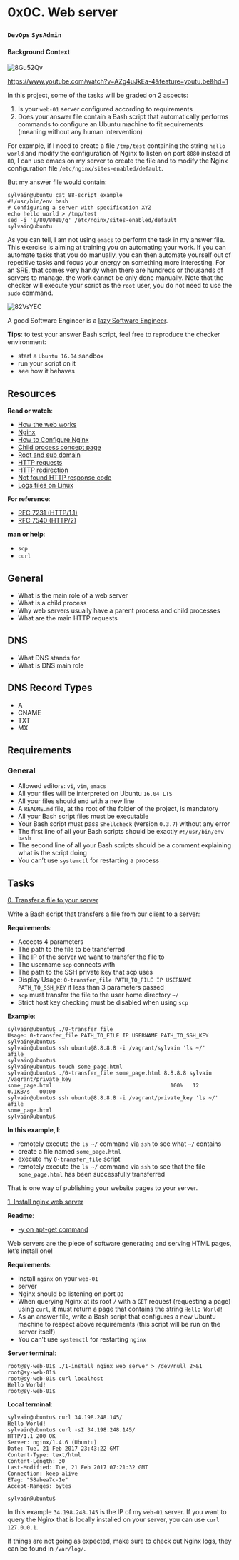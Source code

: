 # 0x0C. Web server
### `DevOps` `SysAdmin`
#### Background Context

![8Gu52Qv](https://github.com/samuelselasi/alx-system_engineering-devops/assets/85158665/bc4aa12f-db0d-4d25-a33f-62f5e822a9f7)

https://www.youtube.com/watch?v=AZg4uJkEa-4&feature=youtu.be&hd=1

In this project, some of the tasks will be graded on 2 aspects:

1. Is your `web-01` server configured according to requirements
2. Does your answer file contain a Bash script that automatically performs commands to configure an Ubuntu machine to fit requirements (meaning without any human intervention)

For example, if I need to create a file `/tmp/test` containing the string `hello world` and modify the configuration of Nginx to listen on port `8080` instead of `80`, I can use emacs on my server to create the file and to modify the Nginx configuration file `/etc/nginx/sites-enabled/default`.

But my answer file would contain:
```
sylvain@ubuntu cat 88-script_example
#!/usr/bin/env bash
# Configuring a server with specification XYZ
echo hello world > /tmp/test
sed -i 's/80/8080/g' /etc/nginx/sites-enabled/default
sylvain@ubuntu
```
As you can tell, I am not using `emacs` to perform the task in my answer file. This exercise is aiming at training you on automating your work. If you can automate tasks that you do manually, you can then automate yourself out of repetitive tasks and focus your energy on something more interesting. For an [SRE](https://www.atlassian.com/incident-management/devops/sre#the-devops-incident-management-process), that comes very handy when there are hundreds or thousands of servers to manage, the work cannot be only done manually. Note that the checker will execute your script as the `root` user, you do not need to use the `sudo` command.

![82VsYEC](https://github.com/samuelselasi/alx-system_engineering-devops/assets/85158665/9b899797-3e43-4270-8926-6175d89f9128)

A good Software Engineer is a [lazy Software Engineer](https://www.techwell.com/techwell-insights/2013/12/why-best-programmers-are-lazy-and-act-dumb).

**Tips**: to test your answer Bash script, feel free to reproduce the checker environment:

* start a `Ubuntu 16.04` sandbox
* run your script on it
* see how it behaves

## Resources
**Read or watch**:

* [How the web works](https://developer.mozilla.org/en-US/docs/Learn/Getting_started_with_the_web/How_the_Web_works)
* [Nginx](https://en.wikipedia.org/wiki/Nginx)
* [How to Configure Nginx](https://www.digitalocean.com/community/tutorials/how-to-set-up-nginx-server-blocks-virtual-hosts-on-ubuntu-16-04)
* [Child process concept page](https://intranet.alxswe.com/concepts/110)
* [Root and sub domain](https://landingi.com/help/domains-vs-subdomains/)
* [HTTP requests](https://www.tutorialspoint.com/http/http_methods.htm)
* [HTTP redirection](https://moz.com/learn/seo/redirection)
* [Not found HTTP response code](https://en.wikipedia.org/wiki/HTTP_404)
* [Logs files on Linux](https://www.cyberciti.biz/faq/ubuntu-linux-gnome-system-log-viewer/)

**For reference**:

* [RFC 7231 (HTTP/1.1)](https://datatracker.ietf.org/doc/html/rfc7231)
* [RFC 7540 (HTTP/2)](https://datatracker.ietf.org/doc/html/rfc7540)

**man or help**:

* `scp`
* `curl`

## General
* What is the main role of a web server
* What is a child process
* Why web servers usually have a parent process and child processes
* What are the main HTTP requests
## DNS
* What DNS stands for
* What is DNS main role
## DNS Record Types
* A
* CNAME
* TXT
* MX
## Requirements
### General
* Allowed editors: `vi`, `vim`, `emacs`
* All your files will be interpreted on Ubuntu `16.04 LTS`
* All your files should end with a new line
* A `README.md` file, at the root of the folder of the project, is mandatory
* All your Bash script files must be executable
* Your Bash script must pass `Shellcheck` (version `0.3.7`) without any error
* The first line of all your Bash scripts should be exactly `#!/usr/bin/env bash`
* The second line of all your Bash scripts should be a comment explaining what is the script doing
* You can’t use `systemctl` for restarting a process

## Tasks

[0. Transfer a file to your server](./0-transfer_file)

Write a Bash script that transfers a file from our client to a server:

**Requirements**:

* Accepts 4 parameters
* The path to the file to be transferred
* The IP of the server we want to transfer the file to
* The username `scp` connects with
* The path to the SSH private key that scp uses
* Display Usage: `0-transfer_file PATH_TO_FILE IP USERNAME PATH_TO_SSH_KEY` if less than 3 parameters passed
* `scp` must transfer the file to the user home directory `~/`
* Strict host key checking must be disabled when using `scp`

**Example**:
```
sylvain@ubuntu$ ./0-transfer_file
Usage: 0-transfer_file PATH_TO_FILE IP USERNAME PATH_TO_SSH_KEY
sylvain@ubuntu$
sylvain@ubuntu$ ssh ubuntu@8.8.8.8 -i /vagrant/sylvain 'ls ~/'
afile
sylvain@ubuntu$ 
sylvain@ubuntu$ touch some_page.html
sylvain@ubuntu$ ./0-transfer_file some_page.html 8.8.8.8 sylvain /vagrant/private_key
some_page.html                                     100%   12     0.1KB/s   00:00
sylvain@ubuntu$ ssh ubuntu@8.8.8.8 -i /vagrant/private_key 'ls ~/'
afile
some_page.html
sylvain@ubuntu$
```
**In this example, I**:

* remotely execute the `ls ~/` command via `ssh` to see what `~/` contains
* create a file named `some_page.html`
* execute my `0-transfer_file` script
* remotely execute the `ls ~/` command via `ssh` to see that the file `some_page.html` has been successfully transferred

That is one way of publishing your website pages to your server.

[1. Install nginx web server](./1-install_nginx_web_server)



**Readme**:

* [-y on apt-get command](https://askubuntu.com/questions/672892/what-does-y-mean-in-apt-get-y-install-command)

Web servers are the piece of software generating and serving HTML pages, let’s install one!

**Requirements**:

* Install `nginx` on your `web-01`
* server
* Nginx should be listening on port `80`
* When querying Nginx at its root `/` with a `GET` request (requesting a page) using `curl`, it must return a page that contains the string `Hello World!`
* As an answer file, write a Bash script that configures a new Ubuntu machine to respect above requirements (this script will be run on the server itself)
* You can’t use `systemctl` for restarting `nginx`

**Server terminal**:
```
root@sy-web-01$ ./1-install_nginx_web_server > /dev/null 2>&1
root@sy-web-01$ 
root@sy-web-01$ curl localhost
Hello World!
root@sy-web-01$
```
**Local terminal**:
```
sylvain@ubuntu$ curl 34.198.248.145/
Hello World!
sylvain@ubuntu$ curl -sI 34.198.248.145/
HTTP/1.1 200 OK
Server: nginx/1.4.6 (Ubuntu)
Date: Tue, 21 Feb 2017 23:43:22 GMT
Content-Type: text/html
Content-Length: 30
Last-Modified: Tue, 21 Feb 2017 07:21:32 GMT
Connection: keep-alive
ETag: "58abea7c-1e"
Accept-Ranges: bytes

sylvain@ubuntu$
```
In this example `34.198.248.145` is the IP of my `web-01` server. If you want to query the Nginx that is locally installed on your server, you can use `curl 127.0.0.1`.

If things are not going as expected, make sure to check out Nginx logs, they can be found in `/var/log/`.
